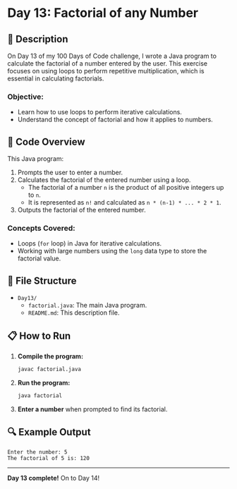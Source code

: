 # Day 13: Factorial of any Number

## 📝 Description

On Day 13 of my 100 Days of Code challenge, I wrote a Java program to calculate the factorial of a number entered by the user. This exercise focuses on using loops to perform repetitive multiplication, which is essential in calculating factorials.

### **Objective:**
- Learn how to use loops to perform iterative calculations.
- Understand the concept of factorial and how it applies to numbers.

## 🚀 Code Overview

This Java program:
1. Prompts the user to enter a number.
2. Calculates the factorial of the entered number using a loop.
   - The factorial of a number `n` is the product of all positive integers up to `n`.
   - It is represented as `n!` and calculated as `n * (n-1) * ... * 2 * 1`.
3. Outputs the factorial of the entered number.

### **Concepts Covered:**
- Loops (`for` loop) in Java for iterative calculations.
- Working with large numbers using the `long` data type to store the factorial value.

## 📂 File Structure
- `Day13/`
  - `factorial.java`: The main Java program.
  - `README.md`: This description file.

## 📋 How to Run
1. **Compile the program:**
   ```bash
   javac factorial.java
   ```
2. **Run the program:**
   ```bash
   java factorial
   ```
3. **Enter a number** when prompted to find its factorial.

## 🔍 Example Output

```plaintext
Enter the number: 5
The factorial of 5 is: 120
```

---

**Day 13 complete!** On to Day 14!
```
